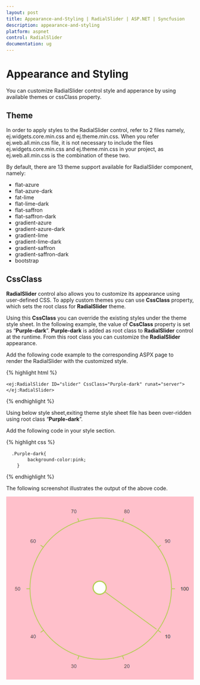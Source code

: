 ```yaml
---
layout: post
title: Appearance-and-Styling | RadialSlider | ASP.NET | Syncfusion
description: appearance-and-styling
platform: aspnet
control: RadialSlider
documentation: ug
---
```

# Appearance and Styling

You can customize RadialSlider control style and apperance by using available themes or cssClass property.

## Theme

In order to apply styles to the RadialSlider control, refer to 2 files namely, ej.widgets.core.min.css and ej.theme.min.css. When you refer ej.web.all.min.css file, it is not necessary to include the files ej.widgets.core.min.css and ej.theme.min.css in your project, as ej.web.all.min.css is the combination of these two. 

By default, there are 13 theme support available for RadialSlider component, namely:

* flat-azure
* flat-azure-dark
* fat-lime
* flat-lime-dark
* flat-saffron
* flat-saffron-dark
* gradient-azure
* gradient-azure-dark
* gradient-lime
* gradient-lime-dark
* gradient-saffron
* gradient-saffron-dark
* bootstrap

## CssClass

**RadialSlider** control also allows you to customize its appearance using user-defined CSS. To apply custom themes you can use **CssClass** property, which sets the root class for **RadialSlider** theme.

Using this **CssClass** you can override the existing styles under the theme style sheet. In the following example, the value of **CssClass** property is set as “**Purple-dark**”. **Purple-dark** is added as root class to **RadialSlider** control at the runtime. From this root class you can customize the **RadialSlider** appearance.

Add the following code example to the corresponding ASPX page to render the RadialSlider with the customized style.

{% highlight html %}

    <ej:RadialSlider ID="slider" CssClass="Purple-dark" runat="server"></ej:RadialSlider>

{% endhighlight %}



Using below style sheet,exiting theme style sheet file has been over-ridden using root class “**Purple-dark**”. 

Add the following code in your style section.

{% highlight css %}
        
	  .Purple-dark{
		    background-color:pink;
		}

{% endhighlight %}

The following screenshot illustrates the output of the above code.

![](Appearance-and-Styling_images\Appearance-and-Styling_images_img1.png)

